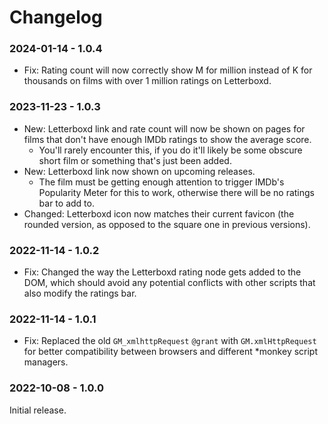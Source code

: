 # Changelog

### 2024-01-14 - 1.0.4
* Fix: Rating count will now correctly show M for million instead of K for thousands on films with over 1 million ratings on Letterboxd.

### 2023-11-23 - 1.0.3
* New: Letterboxd link and rate count will now be shown on pages for films that don't have enough IMDb ratings to show the average score.
  * You'll rarely encounter this, if you do it'll likely be some obscure short film or something that's just been added.
* New: Letterboxd link now shown on upcoming releases.
  * The film must be getting enough attention to trigger IMDb's Popularity Meter for this to work, otherwise there will be no ratings bar to add to.
* Changed: Letterboxd icon now matches their current favicon (the rounded version, as opposed to the square one in previous versions).

### 2022-11-14 - 1.0.2
* Fix: Changed the way the Letterboxd rating node gets added to the DOM, which should avoid any potential conflicts with other scripts that also modify the ratings bar.

### 2022-11-14 - 1.0.1
* Fix: Replaced the old `GM_xmlhttpRequest` `@grant` with `GM.xmlHttpRequest` for better compatibility between browsers and different *monkey script managers.

### 2022-10-08 - 1.0.0
Initial release.
